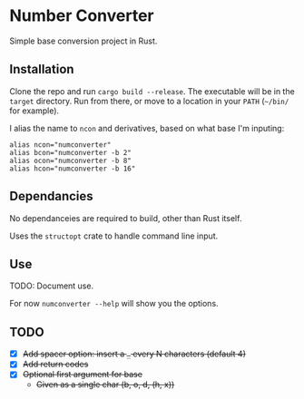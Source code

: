 # Number Converter

Simple base conversion project in Rust.

## Installation
Clone the repo and run `cargo build --release`.  The executable will be in the `target` directory.  Run from there, or move to a location in your `PATH` (`~/bin/` for example).

I alias the name to `ncon` and derivatives, based on what base I'm inputing:
```
alias ncon="numconverter"
alias bcon="numconverter -b 2"
alias ocon="numconverter -b 8"
alias hcon="numconverter -b 16"
```

## Dependancies
No dependanceies are required to build, other than Rust itself.

Uses the `structopt` crate to handle command line input.

## Use
TODO: Document use.

For now `numconverter --help` will show you the options.

## TODO
- [x] ~~Add spacer option: insert a `_` every N characters (default 4)~~
- [x] ~~Add return codes~~
- [x] ~~Optional first argument for base~~
	- ~~Given as a single char (b, o, d, (h, x))~~
